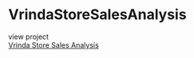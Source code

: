 # VrindaStoreSalesAnalysis
view project <br>
<a href="https://github.com/SahaniGuruPrasad/VrindaStoreSalesAnalysis/blob/main/VrindaStoreSalesAnalysis.ipynb">Vrinda Store Sales Analysis</a>
